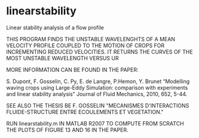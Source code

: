 # linearstability
Linear stability analysis of a flow profile



THIS PROGRAM FINDS THE UNSTABLE WAVELENGHTS OF A MEAN VELOCITY PROFILE COUPLED TO THE MOTION OF CROPS FOR INCREMENTING REDUCED VELOCITIES.
IT RETURNS THE CURVES OF THE MOST UNSTABLE WAVELENGTH VERSUS UR


MORE INFORMATION CAN BE FOUND IN THE PAPER: 

S. Dupont, F. Gosselin, C. Py, E. de Langre, P.Hemon, Y. Brunet “Modelling waving crops using Large-Eddy Simulation: comparison with experiments and linear stability analysis” Journal of Fluid Mechanics, 2010, 652, 5-44.

SEE ALSO THE THESIS BE F. GOSSELIN "MECANISMES D'INTERACTIONS FLUIDE-STRUCTURE ENTRE ECOULEMENTS ET VEGETATION."


RUN linearstability.m IN MATLAB R2007 TO COMPUTE FROM SCRATCH THE PLOTS OF FIGURE 13 AND 16 IN THE PAPER.
